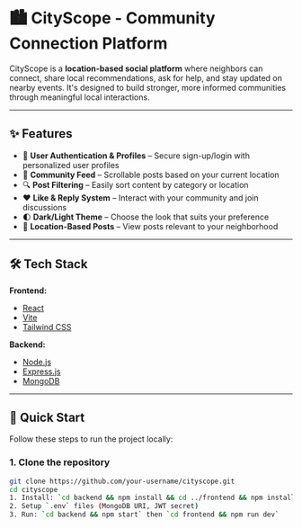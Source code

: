 # 🏙️ CityScope - Community Connection Platform

CityScope is a **location-based social platform** where neighbors can connect, share local recommendations, ask for help, and stay updated on nearby events. It's designed to build stronger, more informed communities through meaningful local interactions.

---

## ✨ Features

- 🔐 **User Authentication & Profiles** – Secure sign-up/login with personalized user profiles  
- 📰 **Community Feed** – Scrollable posts based on your current location  
- 🔍 **Post Filtering** – Easily sort content by category or location  
- ❤️ **Like & Reply System** – Interact with your community and join discussions  
- 🌓 **Dark/Light Theme** – Choose the look that suits your preference  
- 📍 **Location-Based Posts** – View posts relevant to your neighborhood  

---

## 🛠 Tech Stack

**Frontend:**
- [React](https://reactjs.org/)
- [Vite](https://vitejs.dev/)
- [Tailwind CSS](https://tailwindcss.com/)

**Backend:**
- [Node.js](https://nodejs.org/)
- [Express.js](https://expressjs.com/)
- [MongoDB](https://www.mongodb.com/)

---

## 🚀 Quick Start

Follow these steps to run the project locally:

### 1. Clone the repository

```bash
git clone https://github.com/your-username/cityscope.git
cd cityscope
1. Install: `cd backend && npm install && cd ../frontend && npm install`
2. Setup `.env` files (MongoDB URI, JWT secret)
3. Run: `cd backend && npm start` then `cd frontend && npm run dev`
